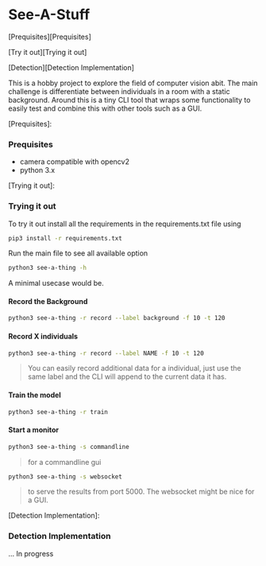 # See-A-Stuff

[Prequisites][Prequisites]

[Try it out][Trying it out]

[Detection][Detection Implementation]

This is a hobby project to explore the field of computer vision abit. The main challenge is differentiate between
individuals in a room with a static background. Around this is a tiny CLI tool that wraps some functionality to easily
test and combine this with other tools such as a GUI. 

[Prequisites]:
### Prequisites
  * camera compatible with opencv2 
  * python 3.x

[Trying it out]:
### Trying it out

To try it out install all the requirements in the requirements.txt file using
```bash
pip3 install -r requirements.txt
```

Run the main file to see all available option

```bash
python3 see-a-thing -h
```

A minimal usecase would be.

#### Record the Background 
```bash
python3 see-a-thing -r record --label background -f 10 -t 120
```
#### Record X individuals
```bash
python3 see-a-thing -r record --label NAME -f 10 -t 120
```
> You can easily record additional data for a individual, just use the same label and the CLI will append to the current data it has.

#### Train the model
```bash
python3 see-a-thing -r train
```
#### Start a monitor
```bash
python3 see-a-thing -s commandline
```
> for a commandline gui

```bash
python3 see-a-thing -s websocket
```
> to serve the results from port 5000. The websocket might be nice for a GUI.

[Detection Implementation]:
### Detection Implementation
... In progress
